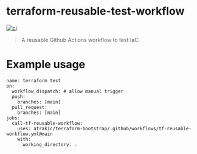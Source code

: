 # terraform-reusable-test-workflow

[![ci](https://github.com/atrakic/terraform-test-workflow/actions/workflows/ci.yml/badge.svg)](https://github.com/atrakic/terraform-test-workflow/actions/workflows/ci.yml)

> A reusable Github Actions workflow to test IaC.


# Example usage

```
name: terraform test
on:
  workflow_dispatch: # allow manual trigger
  push:
    branches: [main]
  pull_request:
    branches: [main]
jobs:
  call-tf-reusable-workflow:
    uses: atrakic/terraform-bootstrap/.github/workflows/tf-reusable-workflow.yml@main
    with:
      working_directory: .
```

